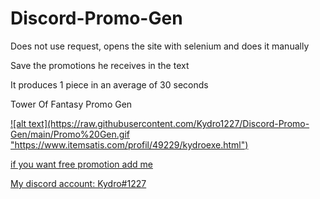 # Discord-Promo-Gen

Does not use request, opens the site with selenium and does it manually

Save the promotions he receives in the text

It produces 1 piece in an average of 30 seconds

Tower Of Fantasy Promo Gen

<a href="https://www.itemsatis.com/profil/49229/kydroexe.html" target="https://raw.githubusercontent.com/Kydro1227/Discord-Promo-Gen/main/Promo%20Gen.gif">
![alt text](https://raw.githubusercontent.com/Kydro1227/Discord-Promo-Gen/main/Promo%20Gen.gif "https://www.itemsatis.com/profil/49229/kydroexe.html")


if you want free promotion add me

My discord account: Kydro#1227
